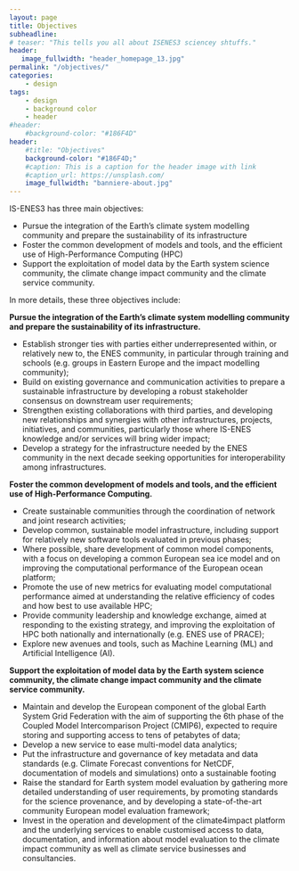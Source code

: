 ```yaml
---
layout: page
title: Objectives
subheadline: 
# teaser: "This tells you all about ISENES3 sciencey shtuffs."
header:
   image_fullwidth: "header_homepage_13.jpg"
permalink: "/objectives/"
categories:
    - design
tags:
    - design
    - background color
    - header
#header:
    #background-color: "#186F4D"
header:
    #title: "Objectives"
    background-color: "#186F4D;"
    #caption: This is a caption for the header image with link
    #caption_url: https://unsplash.com/
    image_fullwidth: "banniere-about.jpg"
---
```


IS-ENES3 has three main objectives: 

-	Pursue the integration of the Earth’s climate system modelling community and prepare the sustainability of its infrastructure
-	Foster the common development of models and tools, and the efficient use of High-Performance Computing (HPC)
-	Support the exploitation of model data by the Earth system science community, the climate change impact community and the climate service community.




In more details, these three objectives include: 

**Pursue the integration of the Earth’s climate system modelling community and prepare the sustainability of its infrastructure.**

- Establish stronger ties with parties either underrepresented within, or relatively new to, the ENES community, in particular through training and schools (e.g. groups in Eastern Europe and the impact modelling community);
- Build on existing governance and communication activities to prepare a sustainable infrastructure by developing a robust stakeholder consensus on downstream user requirements;
- Strengthen existing collaborations with third parties, and developing new relationships and synergies with other infrastructures, projects, initiatives, and communities, particularly those where IS-ENES knowledge and/or services will bring wider impact;
- Develop a strategy for the infrastructure needed by the ENES community in the next decade seeking opportunities for interoperability among infrastructures.

**Foster the common development of models and tools, and the efficient use of High-Performance Computing.**

- Create sustainable communities through the coordination of network and joint research activities;
- Develop common, sustainable model infrastructure, including support for relatively new software tools evaluated in previous phases;
- Where possible, share development of common model components, with a focus on developing a common European sea ice model and on improving the computational performance of the European ocean platform;
- Promote the use of new metrics for evaluating model computational performance aimed at understanding the relative efficiency of codes and how best to use available HPC;
- Provide community leadership and knowledge exchange, aimed at responding to the existing strategy, and improving the exploitation of HPC both nationally and internationally (e.g. ENES use of PRACE);
- Explore new avenues and tools, such as Machine Learning (ML) and Artificial Intelligence (AI).

**Support the exploitation of model data by the Earth system science community, the climate change impact community and the climate service community.**

- Maintain and develop the European component of the global Earth System Grid Federation with the aim of supporting the 6th phase of the Coupled Model Intercomparison Project (CMIP6), expected to require storing and supporting access to tens of petabytes of data;
- Develop a new service to ease multi-model data analytics;
- Put the infrastructure and governance of key metadata and data standards (e.g. Climate Forecast conventions for NetCDF, documentation of models and simulations) onto a sustainable footing
- Raise the standard for Earth system model evaluation by gathering more detailed understanding of user requirements, by promoting standards for the science provenance, and by developing a state-of-the-art community European model evaluation framework;
- Invest in the operation and development of the climate4impact platform and the underlying services to enable customised access to data, documentation, and information about model evaluation to the climate impact community as well as climate service businesses and consultancies.

